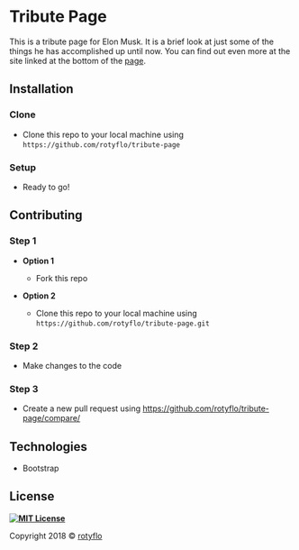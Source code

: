 # Tribute Page

This is a tribute page for Elon Musk. It is a brief look at just some of the things he has accomplished up until now.
You can find out even more at the site linked at the bottom of the [page](https://rotyflo.github.io/tribute-page/).

## Installation

### Clone

- Clone this repo to your local machine using `https://github.com/rotyflo/tribute-page`

### Setup

- Ready to go!

## Contributing

### Step 1

- **Option 1**
    - Fork this repo

- **Option 2**
    - Clone this repo to your local machine using `https://github.com/rotyflo/tribute-page.git`

### Step 2

- Make changes to the code

### Step 3

- Create a new pull request using https://github.com/rotyflo/tribute-page/compare/

## Technologies

- Bootstrap

## License

**[![MIT License](http://img.shields.io/:license-mit-blue.svg?style=flat-square)](http://badges.mit-license.org)**

Copyright 2018 © <a href="https://rotyflo.github.io" target="_blank">rotyflo</a>
